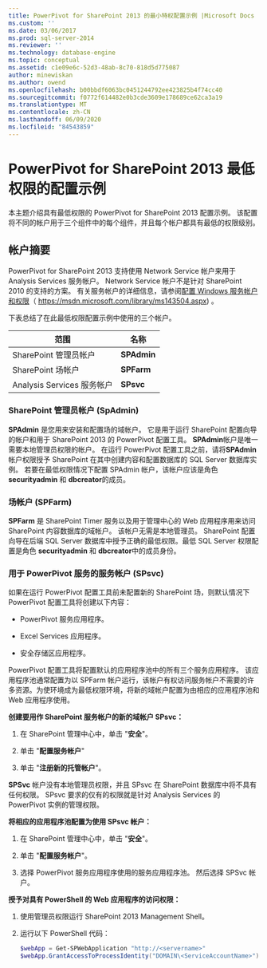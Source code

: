 ```yaml
---
title: PowerPivot for SharePoint 2013 的最小特权配置示例 |Microsoft Docs
ms.custom: ''
ms.date: 03/06/2017
ms.prod: sql-server-2014
ms.reviewer: ''
ms.technology: database-engine
ms.topic: conceptual
ms.assetid: c1e09e6c-52d3-48ab-8c70-818d5d775087
author: minewiskan
ms.author: owend
ms.openlocfilehash: b00bbdf6063bc0451244792ee423825b4f74cc40
ms.sourcegitcommit: f0772f614482e0b3cde3609e178689ce62ca3a19
ms.translationtype: MT
ms.contentlocale: zh-CN
ms.lasthandoff: 06/09/2020
ms.locfileid: "84543859"
---
```

# <a name="example-of-a-minimum-privilege-configuration-for-powerpivot-for-sharepoint-2013"></a>PowerPivot for SharePoint 2013 最低权限的配置示例
  本主题介绍具有最低权限的 PowerPivot for SharePoint 2013 配置示例。 该配置将不同的帐户用于三个组件中的每个组件，并且每个帐户都具有最低的权限级别。  
  
## <a name="summary-of-accounts"></a>帐户摘要  
 PowerPivot for SharePoint 2013 支持使用 Network Service 帐户来用于 Analysis Services 服务帐户。 Network Service 帐户不是针对 SharePoint 2010 的支持的方案。 有关服务帐户的详细信息，请参阅[配置 Windows 服务帐户和权限](../../../database-engine/configure-windows/configure-windows-service-accounts-and-permissions.md)（ https://msdn.microsoft.com/library/ms143504.aspx) 。  
  
 下表总结了在此最低权限配置示例中使用的三个帐户。  
  
|范围|名称|  
|-----------|----------|  
|SharePoint 管理员帐户|**SPAdmin**|  
|SharePoint 场帐户|**SPFarm**|  
|Analysis Services 服务帐户|**SPsvc**|  
  
### <a name="the-sharepoint-administrator-account-spadmin"></a>SharePoint 管理员帐户 (SpAdmin)  
 **SPAdmin** 是您用来安装和配置场的域帐户。 它是用于运行 SharePoint 配置向导的帐户和用于 SharePoint 2013 的 PowerPivot 配置工具。 **SPAdmin**帐户是唯一需要本地管理员权限的帐户。 在运行 PowerPivot 配置工具之前，请将**SPAdmin**帐户权限授予 SharePoint 在其中创建内容和配置数据库的 SQL Server 数据库实例。 若要在最低权限情况下配置 SPAdmin 帐户，该帐户应该是角色 **securityadmin** 和 **dbcreator**的成员。  
  
### <a name="the-farm-account-spfarm"></a>场帐户 (SPFarm)  
 **SPFarm** 是 SharePoint Timer 服务以及用于管理中心的 Web 应用程序用来访问 SharePoint 内容数据库的域帐户。 该帐户无需是本地管理员。 SharePoint 配置向导在后端 SQL Server 数据库中授予正确的最低权限。最低 SQL Server 权限配置是角色 **securityadmin** 和 **dbcreator**中的成员身份。  
  
### <a name="the-service-account-for-powerpivot-service-spsvc"></a>用于 PowerPivot 服务的服务帐户 (SPsvc)  
 如果在运行 PowerPivot 配置工具前未配置新的 SharePoint 场，则默认情况下 PowerPivot 配置工具将创建以下内容：  
  
-   PowerPivot 服务应用程序。  
  
-   Excel Services 应用程序。  
  
-   安全存储区应用程序。  
  
 PowerPivot 配置工具将配置默认的应用程序池中的所有三个服务应用程序。 该应用程序池通常配置为以 SPFarm 帐户运行，该帐户有权访问服务帐户不需要的许多资源。为使环境成为最低权限环境，将新的域帐户配置为由相应的应用程序池和 Web 应用程序使用。  
  
 **创建要用作 SharePoint 服务帐户的新的域帐户 SPsvc：**  
  
1.  在 SharePoint 管理中心中，单击 "**安全**"。  
  
2.  单击 "**配置服务帐户**"  
  
3.  单击 "**注册新的托管帐户**"。  
  
 **SPSvc** 帐户没有本地管理员权限，并且 SPsvc 在 SharePoint 数据库中将不具有任何权限。 SPsvc 要求的仅有的权限就是针对 Analysis Services 的 PowerPivot 实例的管理权限。  
  
 **将相应的应用程序池配置为使用 SPsvc 帐户：**  
  
1.  在 SharePoint 管理中心中，单击 "**安全**"。  
  
2.  单击 "**配置服务帐户**"。  
  
3.  选择 PowerPivot 服务应用程序使用的服务应用程序池。 然后选择 SPSvc 帐户。  
  
 **授予对具有 PowerShell 的 Web 应用程序的访问权限：**  
  
1.  使用管理员权限运行 SharePoint 2013 Management Shell。  
  
2.  运行以下 PowerShell 代码：  
  
    ```powershell
    $webApp = Get-SPWebApplication "http://<servername>"  
    $webApp.GrantAccessToProcessIdentity("DOMAIN\<ServiceAccountName>")
    ```  
